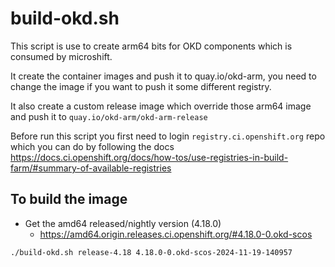 build-okd.sh
===========

This script is use to create arm64 bits for OKD components which is consumed by microshift.

It create the container images and push it to quay.io/okd-arm, you need to change the image
if you want to push it some different registry.

It also create a custom release image which override those arm64 image and push it to `quay.io/okd-arm/okd-arm-release`

Before run this script you first need to login `registry.ci.openshift.org` repo which you can
do by following the docs https://docs.ci.openshift.org/docs/how-tos/use-registries-in-build-farm/#summary-of-available-registries

To build the image
-----------------

- Get the amd64 released/nightly version (4.18.0)
  - https://amd64.origin.releases.ci.openshift.org/#4.18.0-0.okd-scos

```
./build-okd.sh release-4.18 4.18.0-0.okd-scos-2024-11-19-140957
```
